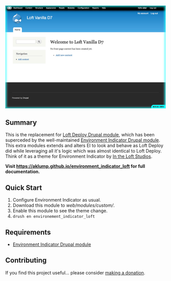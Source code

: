![Environment Indicator Loft](images/screenshot.png)

## Summary

This is the replacement for [Loft Deploy Drupal module](https://github.com/aklump/drupal_loft_deploy), which has been superceded by the well-maintained [Environment Indicator Drupal module](https://www.drupal.org/project/environment_indicator).  This extra modules extends and alters EI to look and behave as Loft Deploy did while leveraging all it's logic which was almost identical to Loft Deploy.  Think of it as a theme for Environment Indicator by [In the Loft Studios](http://intheloftstudios.com).

**Visit <https://aklump.github.io/environment_indicator_loft> for full documentation.**

## Quick Start

1. Configure Environment Indicator as usual.
1. Download this module to _web/modules/custom/_.
1. Enable this module to see the theme change.
1. `drush en environement_indicator_loft`

## Requirements

* [Environment Indicator Drupal module](https://www.drupal.org/project/environment_indicator)

## Contributing

If you find this project useful... please consider [making a donation](https://www.paypal.com/cgi-bin/webscr?cmd=_s-xclick&hosted_button_id=4E5KZHDQCEUV8&item_name=Gratitude%20for%20aklump%2Fenvironment_indicator_loft).
